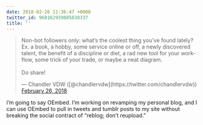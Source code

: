 ```yaml
---
date: 2018-02-26 11:36:47 +0000
twitter_id: 968162939885838337
title: ''
---
```


<blockquote class="twitter-tweet"><p lang="en" dir="ltr">Non-bot followers only: what’s the coolest thing you’ve found lately? Ex. a book, a hobby, some service online or off, a newly discovered talent, the benefit of a discipline or diet, a rad new tool for your workflow, some trick of your trade, or maybe a neat diagram.<br><br>Do share!</p>&mdash; Chandler VDW ([@chandlervdw](https://twitter.com/chandlervdw)) <a href="https://twitter.com/chandlervdw/status/968161137849262080?ref_src=twsrc%5Etfw">February 26, 2018</a></blockquote>
<script async src="https://platform.twitter.com/widgets.js" charset="utf-8"></script>

I’m going to say OEmbed. I’m working on revamping my personal blog, and I can use OEmbed to pull in tweets and tumblr posts to my site without breaking the social contract of “reblog; don’t reupload.”
